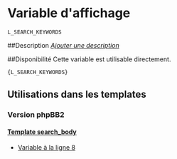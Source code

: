 # Variable d'affichage
```
L_SEARCH_KEYWORDS
```


##Description
[*Ajouter une description*](https://fa-tvars.appspot.com/var/L_SEARCH_KEYWORDS)

##Disponibilité
Cette variable est utilisable directement.

```html
{L_SEARCH_KEYWORDS}
```

## Utilisations dans les templates

### Version phpBB2

#### [Template search_body](subsilver/search_body.md#readme)
* [Variable &agrave; la ligne 8](../subsilver/search_body.tpl#L8)